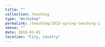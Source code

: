 ```yaml
---
title: ""
collection: teaching
type: "Workshop"
permalink: /teaching/2015-spring-teaching-1
venue: ""
date: 2018-01-01
location: "City, Country"
---
```

<!-- 
This is a description of a teaching experience. You can use markdown like any other post.

Heading 1
======

Heading 2
======

Heading 3
====== -->
